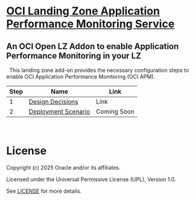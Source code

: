 # **[OCI Landing Zone Application Performance Monitoring Service](#)**
## **An OCI Open LZ Addon to enable Application Performance Monitoring in your LZ**
&nbsp; 
This landing zone add-on provides the necessary configuration steps to enable OCI Application Performance Monitoring (OCI APM).

|Step  |  Name| Link|
|---|---|---|
| 1  | [Design Decisions](apm-lz-design-decisions.md) | Link |
| 2  | [Deployment Scenario](apm-lz-deployment-scenario.md) | Coming Soon  |
&nbsp; 

# License

Copyright (c) 2025 Oracle and/or its affiliates.

Licensed under the Universal Permissive License (UPL), Version 1.0.

See [LICENSE](/LICENSE.txt) for more details.
